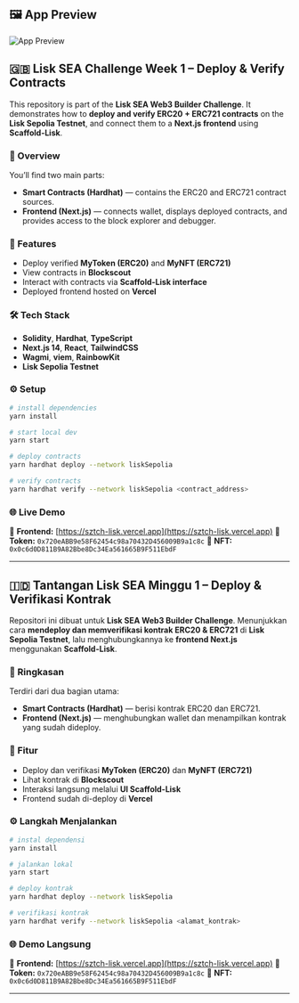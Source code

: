 ## 🖼 App Preview

![App Preview](https://raw.githubusercontent.com/SZtch/lisk-challenge-week1/main/packages/nextjs/public/preview.png)

## 🇬🇧 Lisk SEA Challenge Week 1 – Deploy & Verify Contracts

This repository is part of the **Lisk SEA Web3 Builder Challenge**.
It demonstrates how to **deploy and verify ERC20 + ERC721 contracts** on the **Lisk Sepolia Testnet**, and connect them to a **Next.js frontend** using **Scaffold-Lisk**.

### 🧩 Overview

You’ll find two main parts:

* **Smart Contracts (Hardhat)** — contains the ERC20 and ERC721 contract sources.
* **Frontend (Next.js)** — connects wallet, displays deployed contracts, and provides access to the block explorer and debugger.

### 🚀 Features

* Deploy verified **MyToken (ERC20)** and **MyNFT (ERC721)**
* View contracts in **Blockscout**
* Interact with contracts via **Scaffold-Lisk interface**
* Deployed frontend hosted on **Vercel**

### 🛠️ Tech Stack

* **Solidity**, **Hardhat**, **TypeScript**
* **Next.js 14**, **React**, **TailwindCSS**
* **Wagmi**, **viem**, **RainbowKit**
* **Lisk Sepolia Testnet**

### ⚙️ Setup

```bash
# install dependencies
yarn install

# start local dev
yarn start

# deploy contracts
yarn hardhat deploy --network liskSepolia

# verify contracts
yarn hardhat verify --network liskSepolia <contract_address>
```

### 🌐 Live Demo

🔗 **Frontend:** [https://sztch-lisk.vercel.app](https://sztch-lisk.vercel.app)
🔗 **Token:** `0x720eABB9e58F62454c98a70432D456009B9a1c8c`
🔗 **NFT:** `0x0c6d0D811B9A82Bbe8Dc34Ea561665B9F511EbdF`

---

## 🇮🇩 Tantangan Lisk SEA Minggu 1 – Deploy & Verifikasi Kontrak

Repositori ini dibuat untuk **Lisk SEA Web3 Builder Challenge**.
Menunjukkan cara **mendeploy dan memverifikasi kontrak ERC20 & ERC721** di **Lisk Sepolia Testnet**, lalu menghubungkannya ke **frontend Next.js** menggunakan **Scaffold-Lisk**.

### 🧩 Ringkasan

Terdiri dari dua bagian utama:

* **Smart Contracts (Hardhat)** — berisi kontrak ERC20 dan ERC721.
* **Frontend (Next.js)** — menghubungkan wallet dan menampilkan kontrak yang sudah dideploy.

### 🚀 Fitur

* Deploy dan verifikasi **MyToken (ERC20)** dan **MyNFT (ERC721)**
* Lihat kontrak di **Blockscout**
* Interaksi langsung melalui **UI Scaffold-Lisk**
* Frontend sudah di-deploy di **Vercel**

### ⚙️ Langkah Menjalankan

```bash
# instal dependensi
yarn install

# jalankan lokal
yarn start

# deploy kontrak
yarn hardhat deploy --network liskSepolia

# verifikasi kontrak
yarn hardhat verify --network liskSepolia <alamat_kontrak>
```

### 🌐 Demo Langsung

🔗 **Frontend:** [https://sztch-lisk.vercel.app](https://sztch-lisk.vercel.app)
🔗 **Token:** `0x720eABB9e58F62454c98a70432D456009B9a1c8c`
🔗 **NFT:** `0x0c6d0D811B9A82Bbe8Dc34Ea561665B9F511EbdF`

---

